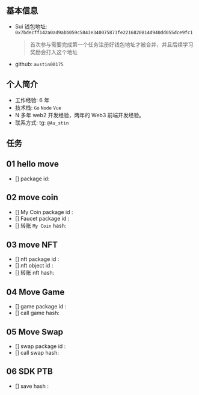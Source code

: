 ## 基本信息

- Sui 钱包地址: `0x7bdecff142a0ad9abb059c5843e340075873fe2216820814d940dd055dce9fc1`
  > 首次参与需要完成第一个任务注册好钱包地址才被合并，并且后续学习奖励会打入这个地址
- github: `austin00175`

## 个人简介

- 工作经验: 6 年
- 技术栈: `Go` `Node` `Vue`
- N 多年 web2 开发经验，两年的 Web3 前端开发经验。
- 联系方式: tg: `@Au_stin`

## 任务

## 01 hello move

- [] package id:

## 02 move coin

- [] My Coin package id :
- [] Faucet package id :
- [] 转账 `My Coin` hash:

## 03 move NFT

- [] nft package id :
- [] nft object id :
- [] 转账 nft hash:

## 04 Move Game

- [] game package id :
- [] call game hash:

## 05 Move Swap

- [] swap package id :
- [] call swap hash:

## 06 SDK PTB

- [] save hash :
